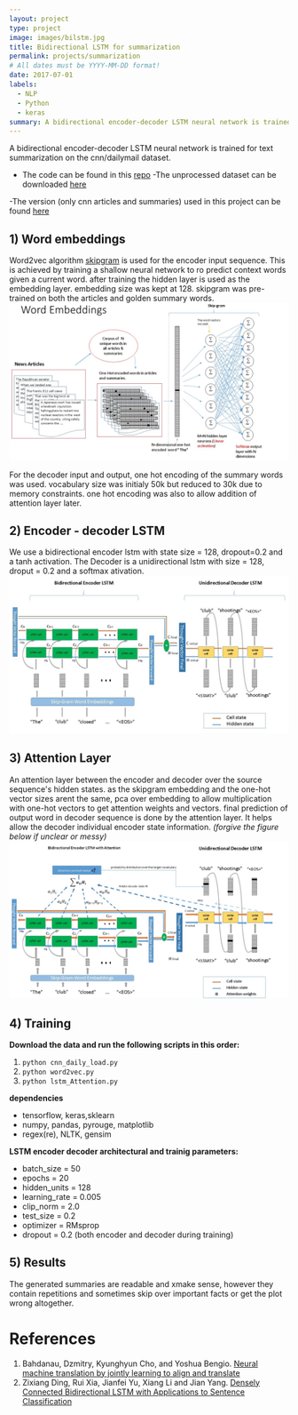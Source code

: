 ```yaml
---
layout: project
type: project
image: images/bilstm.jpg
title: Bidirectional LSTM for summarization
permalink: projects/summarization
# All dates must be YYYY-MM-DD format!
date: 2017-07-01
labels:
  - NLP
  - Python
  - keras
summary: A bidirectional encoder-decoder LSTM neural network is trained for text summarization on the cnn/dailymail dataset.
---
```

A bidirectional encoder-decoder LSTM neural network is trained for text summarization on the cnn/dailymail dataset.

- The code can be found in this [<i class="small github icon"></i>repo](https://github.com/DeepsMoseli/Bidirectiona-LSTM-for-text-summarization-)
-The unprocessed dataset can be downloaded [here](https://cs.nyu.edu/~kcho/DMQA/)

-The version (only cnn articles and summaries) used in this project can be found [here](https://drive.google.com/open?id=1VFKeAZZutQoFi-ARBJ8R0xXJUIdb23Ig)

## 1) Word embeddings
Word2vec algorithm [skipgram](https://papers.nips.cc/paper/5021-distributed-representations-of-words-and-phrases-and-their-compositionality.pdf) is used for the encoder input sequence. This is achieved by training a shallow neural network to ro predict context words given a current word. after training the hidden layer is used as the embedding layer. embedding size was kept at 128. skipgram was pre-trained on both the articles and golden summary words.
![Skip-gram model](images/skip-gram.jpg)

For the decoder input and output, one hot encoding of the summary words was used. vocabulary size was initialy 50k but reduced to 30k due to memory constraints. one hot encoding was also to allow addition of attention layer later. 

## 2) Encoder - decoder LSTM
We use a bidirectional encoder lstm  with state size = 128, dropout=0.2 and a tanh activation.
The Decoder is a unidirectional lstm with size = 128, droput = 0.2 and a softmax ativation.
![BiEnDeLSTM Network](images/BiEnDeLstm_preview.jpeg)

## 3) Attention Layer
An attention layer between the encoder and decoder over the source sequence's hidden states. as the skipgram embedding and the one-hot vector sizes arent the same, pca over embedding to allow multiplication with one-hot vectors to get attention weights and vectors. final prediction of output word in decoder sequence is done by the attention layer. It helps allow the decoder individual encoder state information. *(forgive the figure below if unclear or messy)* 
![BiEnDeLSTM + Attention mechanism](images/BiEnDeLstmAttention.jpg)

## 4) Training
**Download the data and run the following scripts in this order:**
1. ```python cnn_daily_load.py```
2. ```python word2vec.py```
3. ```python lstm_Attention.py```
  
**dependencies**
- tensorflow, keras,sklearn
- numpy, pandas, pyrouge, matplotlib
- regex(re), NLTK, gensim

**LSTM encoder decoder architectural and trainig parameters:** 
- batch_size = 50
- epochs = 20
- hidden_units = 128
- learning_rate = 0.005
- clip_norm = 2.0
- test_size = 0.2
- optimizer = RMsprop
- dropout = 0.2 (both encoder and decoder during training)
 
## 5) Results
The generated summaries are readable and xmake sense, however they contain repetitions and sometimes skip over important facts or get the plot wrong altogether.
# References
1. Bahdanau, Dzmitry, Kyunghyun Cho, and Yoshua Bengio. [Neural machine translation by jointly learning to align and translate](https://arxiv.org/abs/1409.0473)
2. Zixiang Ding, Rui Xia, Jianfei Yu, Xiang Li and Jian Yang. [Densely Connected Bidirectional LSTM with Applications to Sentence Classification](https://arxiv.org/abs/1802.00889)

